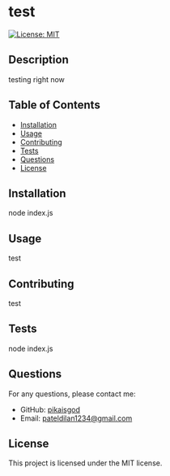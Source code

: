 
# test

[![License: MIT](https://img.shields.io/badge/License-MIT-yellow.svg)](https://opensource.org/licenses/MIT)

## Description
testing right now

## Table of Contents
- [Installation](#installation)
- [Usage](#usage)
- [Contributing](#contributing)
- [Tests](#tests)
- [Questions](#questions)
- [License](#license)

## Installation
node index.js

## Usage
test

## Contributing
test

## Tests
node index.js

## Questions
For any questions, please contact me:

- GitHub: [pikaisgod](https://github.com/pikaisgod)
- Email: [pateldilan1234@gmail.com](mailto:pateldilan1234@gmail.com)

## License
This project is licensed under the MIT license.
